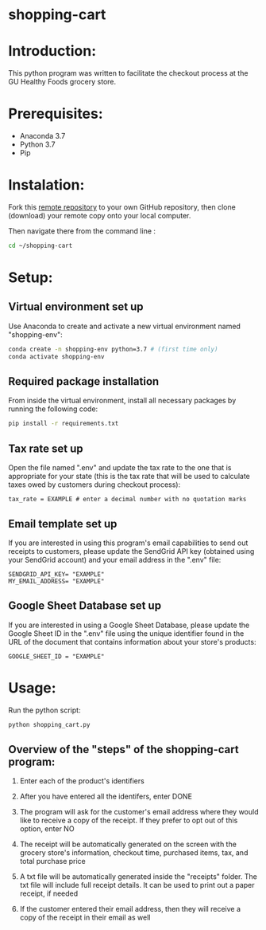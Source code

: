 # shopping-cart

# Introduction:  

This python program was written to facilitate the checkout process at the GU Healthy Foods grocery store. 

# Prerequisites:

  + Anaconda 3.7
  + Python 3.7
  + Pip

# Instalation: 

Fork this [remote repository](https://github.com/jenniferlu123/shopping-cart) to your own GitHub repository, then clone (download) your remote copy onto your local computer.

Then navigate there from the command line :

```sh
cd ~/shopping-cart
```

# Setup:

## Virtual environment set up

Use Anaconda to create and activate a new virtual environment named "shopping-env":

```sh
conda create -n shopping-env python=3.7 # (first time only)
conda activate shopping-env
```

## Required package installation

From inside the virtual environment, install all necessary packages by running the following code:

```sh
pip install -r requirements.txt
```

## Tax rate set up

Open the file named ".env" and update the tax rate to the one that is appropriate for your state (this is the tax rate that will be used to calculate taxes owed by customers during checkout process):

    tax_rate = EXAMPLE # enter a decimal number with no quotation marks 

## Email template set up

If you are interested in using this program's email capabilities to send out receipts to customers, please update the SendGrid API key (obtained using your SendGrid account) and your email address in the ".env" file: 

    SENDGRID_API_KEY= "EXAMPLE" 
    MY_EMAIL_ADDRESS= "EXAMPLE" 

## Google Sheet Database set up

If you are interested in using a Google Sheet Database, please update the Google Sheet ID in the ".env" file using the unique identifier found in the URL of the document that contains information about your store's products:

    GOOGLE_SHEET_ID = "EXAMPLE" 

# Usage:

Run the python script:

```py
python shopping_cart.py
```

## Overview of the "steps" of the shopping-cart program:

1. Enter each of the product's identifiers

2. After you have entered all the identifers, enter DONE

3. The program will ask for the customer's email address where they would like to receive a copy of the receipt. If they prefer to opt out of this option, enter NO

4. The receipt will be automatically generated on the screen with the grocery store's information, checkout time, purchased items, tax, and total purchase price

5. A txt file will be automatically generated inside the "receipts" folder. The txt file will include full receipt details. It can be used to print out a paper receipt, if needed

6. If the customer entered their email address, then they will receive a copy of the receipt in their email as well



